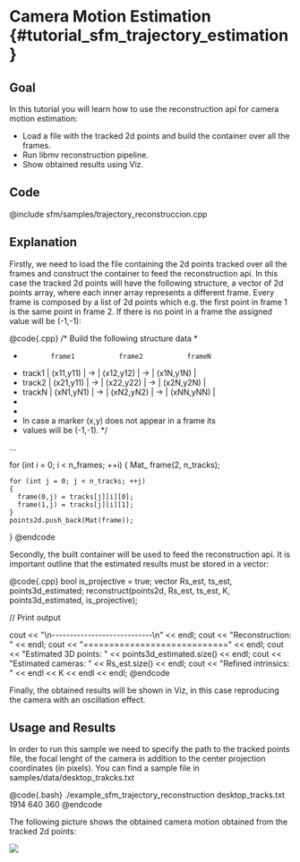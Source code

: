Camera Motion Estimation {#tutorial_sfm_trajectory_estimation}
========================

Goal
----

In this tutorial you will learn how to use the reconstruction api for camera motion estimation:

-   Load a file with the tracked 2d points and build the container over all the frames.
-   Run libmv reconstruction pipeline.
-   Show obtained results using Viz.


Code
----

@include sfm/samples/trajectory_reconstruccion.cpp

Explanation
-----------

Firstly, we need to load the file containing the 2d points tracked over all the frames and construct the container to feed the reconstruction api. In this case the tracked 2d points will have the following structure, a vector of 2d points array, where each inner array represents a different frame. Every frame is composed by a list of 2d points which e.g. the first point in frame 1 is the same point in frame 2. If there is no point in a frame the assigned value will be (-1,-1):

@code{.cpp}
  /* Build the following structure data
   *
   *            frame1           frame2           frameN
   *  track1 | (x11,y11) | -> | (x12,y12) | -> | (x1N,y1N) |
   *  track2 | (x21,y11) | -> | (x22,y22) | -> | (x2N,y2N) |
   *  trackN | (xN1,yN1) | -> | (xN2,yN2) | -> | (xNN,yNN) |
   *
   *
   *  In case a marker (x,y) does not appear in a frame its
   *  values will be (-1,-1).
   */

   ...

  for (int i = 0; i < n_frames; ++i)
  {
    Mat_<double> frame(2, n_tracks);

    for (int j = 0; j < n_tracks; ++j)
    {
      frame(0,j) = tracks[j][i][0];
      frame(1,j) = tracks[j][i][1];
    }
    points2d.push_back(Mat(frame));
  }
@endcode

Secondly, the built container will be used to feed the reconstruction api. It is important outline that the estimated results must be stored in a vector<Mat>:

@code{.cpp}
  bool is_projective = true;
  vector<Mat> Rs_est, ts_est, points3d_estimated;
  reconstruct(points2d, Rs_est, ts_est, K, points3d_estimated, is_projective);

  // Print output

  cout << "\n----------------------------\n" << endl;
  cout << "Reconstruction: " << endl;
  cout << "============================" << endl;
  cout << "Estimated 3D points: " << points3d_estimated.size() << endl;
  cout << "Estimated cameras: " << Rs_est.size() << endl;
  cout << "Refined intrinsics: " << endl << K << endl << endl;
@endcode

Finally, the obtained results will be shown in Viz, in this case reproducing the camera with an oscillation effect.

Usage and Results
-----------------

In order to run this sample we need to specify the path to the tracked points file, the focal lenght of the camera in addition to the center projection coordinates (in pixels). You can find a sample file in samples/data/desktop_trakcks.txt

@code{.bash}
  ./example_sfm_trajectory_reconstruction desktop_tracks.txt 1914 640 360
@endcode

The following picture shows the obtained camera motion obtained from the tracked 2d points:

![](pics/desktop_trajectory.png)